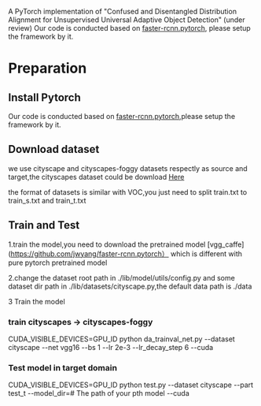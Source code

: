 A PyTorch implementation of "Confused and Disentangled Distribution Alignment for Unsupervised Universal Adaptive Object Detection" (under review)
Our code is conducted based on [faster-rcnn.pytorch](https://github.com/jwyang/faster-rcnn.pytorch), please setup the framework by it.

# Preparation
## Install Pytorch

 Our code is conducted based on [faster-rcnn.pytorch](https://github.com/jwyang/faster-rcnn.pytorch),please setup the framework by it.

## Download dataset

we use cityscape and cityscapes-foggy datasets respectly as source and target,the cityscapes dataset could be download [Here](https://www.cityscapes-dataset.com/login/)

the format of datasets is similar with VOC,you just need to split train.txt to train_s.txt and train_t.txt


## Train and Test
1.train the model,you need to download the pretrained model [vgg_caffe](https://github.com/jwyang/faster-rcnn.pytorch） which is different with pure pytorch pretrained model

2.change the dataset root path in ./lib/model/utils/config.py and some dataset dir path in ./lib/datasets/cityscape.py,the default data path is ./data

3 Train the model

### train cityscapes -> cityscapes-foggy
CUDA_VISIBLE_DEVICES=GPU_ID python da_trainval_net.py --dataset cityscape --net vgg16 --bs 1 --lr 2e-3 --lr_decay_step 6 --cuda

### Test model in target domain 
CUDA_VISIBLE_DEVICES=GPU_ID python test.py --dataset cityscape --part test_t --model_dir=# The path of your pth model --cuda


